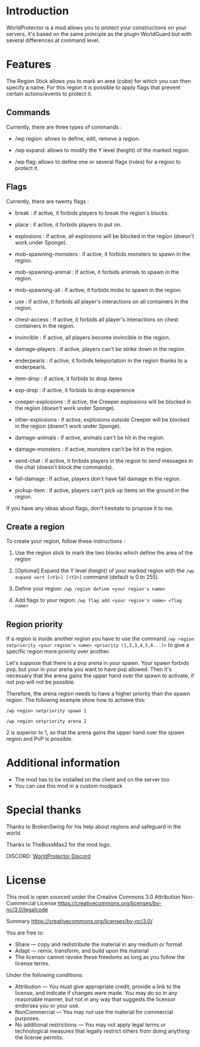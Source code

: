 
# Introduction

WorldProtector is a mod allows you to protect your constructions on your servers, 
it's based on the same principle as the plugin WorldGuard but with several differences at command level.

# Features

The Region Stick allows you to mark an area (cube) for which you can then specify a name.
For this region it is possible to apply flags that prevent certain actions/events to protect it.

## Commands

Currently, there are three types of commands :

- /wp region: allows to define, edit, remove a region.

- /wp expand: allows to modify the Y level (height) of the marked region.

- /wp flag: allows to define one or several flags (rules) for a region to protect it.

## Flags
Currently, there are twenty flags :

- break : if active, it forbids players to break the region's blocks.

- place : if active, it forbids players to put on.

- explosions : if active, all explosions will be blocked in the region (doesn't work under Sponge).

- mob-spawning-monsters : if active, it forbids monsters to spawn in the region.

- mob-spawning-animal : if active, it forbids animals to spawn in the region.

- mob-spawning-all : if active, it forbids mobs to spawn in the region.

- use : if active, it forbids all player's interactions on all containers in the region.

- chest-access : if active, it forbids all player's interactions on chest containers in the region.

- invincible : if active, all players become invincible in the region.

- damage-players : if active, players can't be strike down in the region.

- enderpearls : if active, it forbids teleportation in the region thanks to a enderpearls.

- item-drop : if active, it forbids to drop items

- exp-drop : if active, it forbids to drop experience

- creeper-explosions : if active, the Creeper explosions will be blocked in the region (doesn't work under Sponge).

- other-explosions : if active, explosions outside Creeper will be blocked in the region (doesn't work under Sponge).

- damage-animals : if active, animals can't be hit in the region.

- damage-monsters : if active, monsters can't be hit in the region.

- send-chat : if active, it forbids players in the region to send messages in the chat (doesn't block the commands).

- fall-damage : if active, players don't have fall damage in the region.

- pickup-item : if active, players can't pick up items on the ground in the region.

If you have any ideas about flags, don't hesitate to propose it to me.


## Create a region

To create your region, follow these instructions :

1. Use the region stick to mark the two blocks which define the area of the region

2. [Optional] Expand the Y level (height) of your marked region with the ```/wp expand vert [<Y1>] [<Y2>]``` command (default is 0 to 255).

3. Define your region: ```/wp region define <your region's name>```

4. Add flags to your region: ```/wp flag add <your region's name> <flag name>```


## Region priority

If a region is inside another region you have to use the command 
```/wp region setpriority <your region's name> <priority (1,2,3,4,5,6...)>``` to give a specific region more priority over another.

Let's suppose that there is a pvp arena in your spawn. Your spawn forbids pvp, but your in your arena you want to have pvp allowed.
Then it's necessary that the arena gains the upper hand over the spawn to activate, if not pvp will not be possible.

Therefore, the arena region needs to have a higher priority than the spawn region. The following example show how to achieve this:

```/wp region setpriority spawn 1```

```/wp region setpriority arena 2```

2 is superior to 1, so that the arena gains the upper hand over the spawn region and PvP is possible.

# Additional information

- The mod has to be installed on the client and on the server too
- You can use this mod in a custom modpack


# Special thanks

Thanks to BrokenSwing for his help about regions and safeguard in the world.

Thanks to TheBossMax2 for the mod logo.

DISCORD: [WorldProtector Discord](https://discord.gg/MsA8XPc)

# License

This mod is open sourced under the Creative Commons 3.0 Attribution Non-Commercial License
https://creativecommons.org/licenses/by-nc/3.0/legalcode

Summary
https://creativecommons.org/licenses/by-nc/3.0/

You are free to:
* Share — copy and redistribute the material in any medium or format
* Adapt — remix, transform, and build upon the material
* The licensor cannot revoke these freedoms as long as you follow the license terms.

Under the following conditions:
* Attribution — You must give appropriate credit, provide a link to the license, and indicate if changes were made. You may do so in any reasonable manner, but not in any way that suggests the licensor endorses you or your use.
* NonCommercial — You may not use the material for commercial purposes.
* No additional restrictions — You may not apply legal terms or technological measures that legally restrict others from doing anything the license permits.
